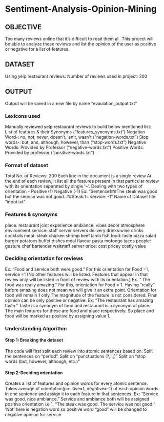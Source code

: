 # Sentiment-Analysis-Opinion-Mining

## OBJECTIVE
Too many reviews online that it’s difficult to read them all. This project will be able to analyze these reviews and list the opinion of the user as positive or negative for a list of features.

## DATASET
Using yelp restaurant reviews. Number of reviews used in project: 200

## OUTPUT
Output will be saved in a new file by name “evaulation_output.txt”

### Lexicons used
Manually reviewed yelp restaurant reviews to build below mentioned list:
List of features & their Synonyms (“features_synonyms.txt”)
Negation Word-: no, not, never, doesn’t, isn’t, wasn't (“negation-words.txt”)
Stop words-: but, and, although, however, than (“stop-words.txt”)
Negative Words: Provided by Professor (“negative-words.txt”)
Positive Words: Provided by professor (“positive-words.txt”)

### Format of dataset
Total No. of Reviews: 200
Each line in the document is a single review
At the end of each review, it list all the features present in that particular review with its orientation separated by single ‘~’. 
Dealing with two types of orientation -
Positive (1)
Negative (-1)
Ex: “Sentence1##The steak was good but the service was not good. ##Steak:1~ service: -1”
Name of Dataset file: “input.txt”

### Features & synonyms
place: restaurant joint experience
ambiance: vibes decor atmosphere environment
service: staff server servers delivery
drinks:wine drinks cocktails
meat: steak chicken shrimp beef lamb fish
food: taste pizza salad burger potatoes buffet dishes meal flavour pasta mofongo tacos
people: gesture chef bartender waitstaff server
price: cost pricey costly value

### Deciding orientation for reviews
Ex. “Food and service both were good.”
	For this orientation for Food =1, service =1 (No other features will be listed. Features that appear in that review only will be listed in front of review with its orientation.)
Ex. “ The food was really amazing.”
	For this, orientation for Food = 1. Having “really” before amazing does not mean we will give it an extra point. Orientation for food will remain 1 only.The magnitude of the feature is not considered. Final opinion can be only positive or negative.
Ex: “The restaurant has amazing taste.”
	Taste is a synonym of food and restaurant is a synonym of place. The main features for these are food and place respectively. So place and food will be marked as positive by assigning value 1.
	
### Understanding Algorithm
#### Step 1: Breaking the dataset
The code will first split each review into atomic sentences based on:
Split the sentences on “period”.
Split on “punctuations (?,!,;)” 
Split on “stop words (but, however, although, etc.)”

#### Step 2-Deciding orientation
Creates a list of features and opinion words for every atomic sentence.
Takes average of orientation(positive=1, negative=-1) of each opinion words in one sentence and assign it to each feature in that sentences.
Ex: “Service was good, nice ambiance.” 
	Service and ambiance both will be assigned positive orientation i.e 1.
	“The steak was good. The service was not good.”
	‘Not’ here is negation word so positive word “good” will be changed to negative opinion for service.
